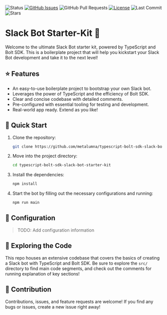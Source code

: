 ![Status](https://img.shields.io/badge/status-active-success.svg)
[![GitHub Issues](https://img.shields.io/github/issues/metalumna/typescript-bolt-sdk-slack-bot-starter-kit.svg)](https://github.com/metalumna/typescript-bolt-sdk-slack-bot-starter-kit/issues)
![GitHub Pull Requests](https://img.shields.io/github/issues-pr/metalumna/typescript-bolt-sdk-slack-bot-starter-kit.svg)
[![License](https://img.shields.io/badge/license-MIT-blue.svg)](/LICENSE)
![Last Commit](https://img.shields.io/github/last-commit/metalumna/typescript-bolt-sdk-slack-bot-starter-kit)
![Stars](https://img.shields.io/github/stars/metalumna/typescript-bolt-sdk-slack-bot-starter-kit?style=social)

# Slack Bot Starter-Kit 🤖

Welcome to the ultimate Slack Bot starter kit, powered by TypeScript and Bolt SDK. This is a boilerplate project that will help you kickstart your Slack Bot development and take it to the next level!

## ⭐ Features

- An easy-to-use boilerplate project to bootstrap your own Slack bot.
- Leverages the power of TypeScript and the efficiency of Bolt SDK.
- Clear and concise codebase with detailed comments.
- Pre-configured with essential tooling for testing and development.
- Real-world app ready. Extend as you like!

## 🚀 Quick Start

1. Clone the repository:

   ```bash
   git clone https://github.com/metalumna/typescript-bolt-sdk-slack-bot-starter-kit.git
   ```

2. Move into the project directory:

   ```bash
   cd typescript-bolt-sdk-slack-bot-starter-kit
   ```

3. Install the dependencies:

   ```bash
   npm install
   ```

4. Start the bot by filling out the necessary configurations and running:

   ```bash
   npm run main
   ```

## 🔧 Configuration

> TODO: Add configuration information

## 🔎 Exploring the Code

This repo houses an extensive codebase that covers the basics of creating a Slack bot with TypeScript and Bolt SDK. Be sure to explore the `src/` directory to find main code segments, and check out the comments for running explanation of key sections!

## 💬 Contribution

Contributions, issues, and feature requests are welcome! If you find any bugs or issues, create a new issue right away!
